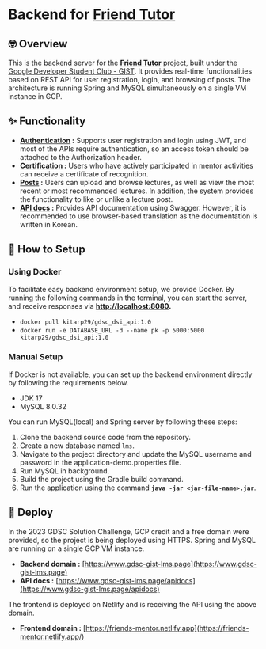 # Backend for [Friend Tutor](https://github.com/2ood/friend-mentor-frontend)


## 🤓 Overview



This is the backend server for the **[Friend Tutor](https://github.com/2ood/friend-mentor-frontend)** project, built under the [Google Developer Student Club - GIST](https://gdsc.community.dev/gwangju-institute-of-science-and-technology/). It provides real-time functionalities based on REST API for user registration, login, and browsing of posts. The architecture is running Spring and MySQL simultaneously on a single VM instance in GCP.

## ✨ Functionality


- <U>**Authentication</U> :** Supports user registration and login using JWT, and most of the APIs require authentication, so an access token should be attached to the Authorization header.
- <U>**Certification</U> :** Users who have actively participated in mentor activities can receive a certificate of recognition.
- <U>**Posts</U> :** Users can upload and browse lectures, as well as view the most recent or most recommended lectures. In addition, the system provides the functionality to like or unlike a lecture post.
- <U>**API docs</U> :** Provides API documentation using Swagger. However, it is recommended to use browser-based translation as the documentation is written in Korean.

## 🔧 How to Setup



### Using Docker

To facilitate easy backend environment setup, we provide Docker. By running the following commands in the terminal, you can start the server, and receive responses via **[http://localhost:8080](http://localhost:8080/).**

- `docker pull kitarp29/gdsc_dsi_api:1.0`
- `docker run -e DATABASE_URL -d --name pk -p 5000:5000 kitarp29/gdsc_dsi_api:1.0`

### Manual Setup

If Docker is not available, you can set up the backend environment directly by following the requirements below.

- JDK 17
- MySQL 8.0.32

You can run MySQL(local) and Spring server by following these steps:

1. Clone the backend source code from the repository.
2. Create a new database named `lms`.
3. Navigate to the project directory and update the MySQL username and password in the application-demo.properties file.
4. Run MySQL in background.
5. Build the project using the Gradle build command.
6. Run the application using the command **`java -jar <jar-file-name>.jar`**.

## 🏃‍ Deploy



In the 2023 GDSC Solution Challenge, GCP credit and a free domain were provided, so the project is being deployed using HTTPS. Spring and MySQL are running on a single GCP VM instance.

- **Backend domain :** [https://www.gdsc-gist-lms.page](https://www.gdsc-gist-lms.page)
- **API docs :** [https://www.gdsc-gist-lms.page/apidocs](https://www.gdsc-gist-lms.page/apidocs)

The frontend is deployed on Netlify and is receiving the API using the above domain.

- **Frontend domain :** [https://friends-mentor.netlify.app](https://friends-mentor.netlify.app/)
